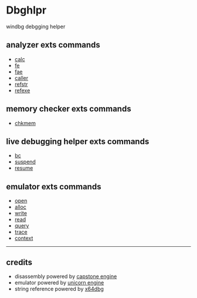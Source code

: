 Dbghlpr
==============
windbg debgging helper

analyzer exts commands
-------
* [calc](https://github.com/0a777h/dbghlpr/blob/master/doc/calc.md)
* [fe](https://github.com/0a777h/dbghlpr/blob/master/doc/fe.md)
* [fae](https://github.com/0a777h/dbghlpr/blob/master/doc/fae.md)
* [caller](https://github.com/0a777h/dbghlpr/blob/master/doc/caller.md)
* [refstr](https://github.com/0a777h/dbghlpr/blob/master/doc/refstr.md)
* [refexe](https://github.com/0a777h/dbghlpr/blob/master/doc/refexe.md)

memory checker exts commands
-------
* [chkmem](https://github.com/0a777h/dbghlpr/blob/master/doc/chkmem.md)

live debugging helper exts commands
-------
* [bc](https://github.com/0a777h/dbghlpr/blob/master/doc/bc.md)
* [suspend](https://github.com/0a777h/dbghlpr/blob/master/doc/suspend.md)
* [resume](https://github.com/0a777h/dbghlpr/blob/master/doc/resume.md)

emulator exts commands
-------
* [open](https://github.com/0a777h/dbghlpr/blob/master/doc/open.md)
* [alloc](https://github.com/0a777h/dbghlpr/blob/master/doc/alloc.md)
* [write](https://github.com/0a777h/dbghlpr/blob/master/doc/write.md)
* [read](https://github.com/0a777h/dbghlpr/blob/master/doc/read.md)
* [query](https://github.com/0a777h/dbghlpr/blob/master/doc/query.md)
* [trace](https://github.com/0a777h/dbghlpr/blob/master/doc/trace.md)
* [context](https://github.com/0a777h/dbghlpr/blob/master/doc/context.md)
---
credits
-------
* disassembly powered by [capstone engine](https://github.com/aquynh/capstone)
* emulator powered by [unicorn engine](https://github.com/unicorn-engine/unicorn)
* string reference powered by [x64dbg](https://github.com/x64dbg/x64dbg)
